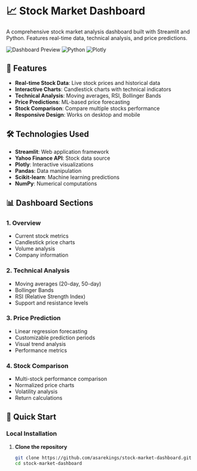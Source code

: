 # 📈 Stock Market Dashboard

A comprehensive stock market analysis dashboard built with Streamlit and Python. Features real-time data, technical analysis, and price predictions.

![Dashboard Preview](https://img.shields.io/badge/Streamlit-FF4B4B?style=for-the-badge&logo=streamlit&logoColor=white)
![Python](https://img.shields.io/badge/Python-3776AB?style=for-the-badge&logo=python&logoColor=white)
![Plotly](https://img.shields.io/badge/Plotly-239120?style=for-the-badge&logo=plotly&logoColor=white)

## 🚀 Features

- **Real-time Stock Data**: Live stock prices and historical data
- **Interactive Charts**: Candlestick charts with technical indicators
- **Technical Analysis**: Moving averages, RSI, Bollinger Bands
- **Price Predictions**: ML-based price forecasting
- **Stock Comparison**: Compare multiple stocks performance
- **Responsive Design**: Works on desktop and mobile

## 🛠️ Technologies Used

- **Streamlit**: Web application framework
- **Yahoo Finance API**: Stock data source
- **Plotly**: Interactive visualizations
- **Pandas**: Data manipulation
- **Scikit-learn**: Machine learning predictions
- **NumPy**: Numerical computations

## 📊 Dashboard Sections

### 1. Overview
- Current stock metrics
- Candlestick price charts
- Volume analysis
- Company information

### 2. Technical Analysis
- Moving averages (20-day, 50-day)
- Bollinger Bands
- RSI (Relative Strength Index)
- Support and resistance levels

### 3. Price Prediction
- Linear regression forecasting
- Customizable prediction periods
- Visual trend analysis
- Performance metrics

### 4. Stock Comparison
- Multi-stock performance comparison
- Normalized price charts
- Volatility analysis
- Return calculations

## 🚀 Quick Start

### Local Installation

1. **Clone the repository**
   ```bash
   git clone https://github.com/asarekings/stock-market-dashboard.git
   cd stock-market-dashboard